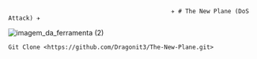                                                   ✈️ # The New Plane (DoS Attack) ✈️


![imagem_da_ferramenta (2)](https://github.com/Dragonit3/The-New-Plane/assets/123481273/b56e5e41-a9fb-4fcc-9544-af51c2d3a785)


```Git Clone <https://github.com/Dragonit3/The-New-Plane.git> ```


